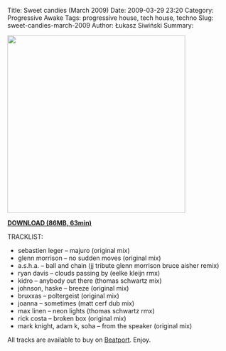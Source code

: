 Title: Sweet candies (March 2009)
Date: 2009-03-29 23:20
Category: Progressive Awake
Tags:  progressive house, tech house, techno
Slug: sweet-candies-march-2009
Author: Łukasz Siwiński
Summary: 

<!-- ### IMAGE ### -->
<a href ="https://drive.google.com/uc?export=download&id=0B_4_ynm06YZIeDFFM1pBamZuYkk" 
    title="DOWNLOAD" target="_blank">
    <img width="400" src="https://drive.google.com/uc?export=download&id=0B1aIvu0NI6o4ejV6UG9YLTMtSlE" />
</a>

<a href ="https://drive.google.com/file/d/0B_4_ynm06YZIeDFFM1pBamZuYkk/edit?usp=sharing" 
    title="Progressive Awake - Sweet candies (March 2009)" target="_blank">
**DOWNLOAD (86MB, 63min)**
</a>

TRACKLIST:  

* sebastien leger – majuro (original mix)
* glenn morrison – no sudden moves (original mix)
* a.s.h.a. – ball and chain (jj tribute glenn morrison bruce aisher remix)
* ryan davis – clouds passing by (eelke kleijn rmx)
* kidro – anybody out there (thomas schwartz mix)
* johnson, haske – breeze (original mix)
* bruxxas – poltergeist (original mix)
* joanna – sometimes (matt cerf dub mix)
* max linen – neon lights (thomas schwartz rmx)
* rick costa – broken box (original mix)
* mark knight, adam k, soha – from the speaker (original mix)

All tracks are available to buy on <a href="http://beatport.com" target="_blank">Beatport</a>.
Enjoy.